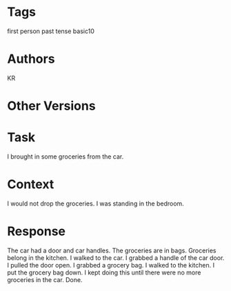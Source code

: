 # Tags

first person
past tense
basic10

# Authors

KR

# Other Versions

# Task

I brought in some groceries from the car.

# Context

I would not drop the groceries.
I was standing in the bedroom.

# Response

The car had a door and car handles.
The groceries are in bags.
Groceries belong in the kitchen.
I walked to the car.
I grabbed a handle of the car door.
I pulled the door open.
I grabbed a grocery bag.
I walked to the kitchen.
I put the grocery bag down.
I kept doing this until there were no more groceries in the car.
Done.
